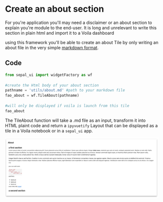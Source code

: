 # Create an about section 

For you're application you'll may need a disclaimer or an about section to explain you're module to the end-user. 
It is long and unrelevant to write this section in plain html and import it to a Voila dashboard

using this framework you'll be able to create an about Tile by only writing an about file in the very simple [markdown format](https://www.markdownguide.org/cheat-sheet/).

## Code 

```py
from sepal_ui import widgetFactory as wf

#create the Html body of your about section 
pathname = 'utils/about.md' #path to your markdown file
fao_about = wf.TileAbout(pathname)

#will only be displayed if voila is launch from this tile
fao_about
```

The TileAbout function will take a .md file as an input, transform it into HTML plaint code and return a `ipyvuetify` Layout that can be displayed as a tile in a Voila notebook or in a `sepal_ui` app.

![about](./img/about.png)